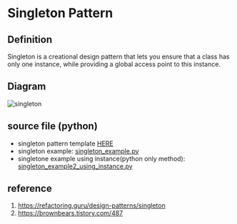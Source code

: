 # Singleton Pattern

## Definition
Singleton is a creational design pattern that lets you ensure that a class has only one instance, while providing a global access point to this instance.

## Diagram
![singleton](http://www.plantuml.com/plantuml/proxy?cache=no&src=https://raw.githubusercontent.com/spa46/design_patterns/master/creational/singleton/class_diagram.uml)

## source file (python)
- singleton pattern template [HERE](singleton_template.py)
- singleton example: [singleton_example.py](singleton_example.py)
- singletone example using instance(python only method): [singleton_example2_using_instance.py](singleton_example2_using_instance.py)


## reference
1. https://refactoring.guru/design-patterns/singleton
2. https://brownbears.tistory.com/487
